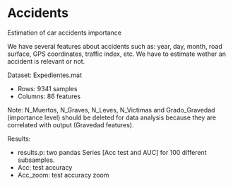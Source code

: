 # Accidents
Estimation of car accidents importance

We have several features about accidents such as: year, day, month, road surface, GPS coordinates, traffic index, etc. We have to estimate wether an accident is relevant or not.

Dataset: Expedientes.mat  
- Rows: 9341 samples
- Columns: 86 features


Note: N_Muertos, N_Graves, N_Leves, N_Victimas and Grado_Gravedad (importance level) should be deleted for data analysis because they are correlated with output (Gravedad features).



Results: 
- results.p: two pandas Series [Acc test and AUC] for 100 different subsamples.
- Acc: test accuracy
- Acc_zoom: test accuracy zoom
